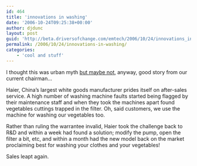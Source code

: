 ```yaml
---
id: 464
title: 'innovations in washing'
date: '2006-10-24T09:25:38+00:00'
author: djdunc
layout: post
guid: 'http://beta.driversofchange.com/emtech/2006/10/24/innovations_in_washing/'
permalink: /2006/10/24/innovations-in-washing/
categories:
    - 'cool and stuff'
---
```


I thought this was urban myth [but maybe not](http://fusionbrand.blogs.com/fusionbrand/2004/02/emerging_brandi.html), anyway, good story from our current chairman…

Haier, China’s largest white goods manufacturer prides itself on after-sales service. A high number of washing machine faults started being flagged by their maintenance staff and when they took the machines apart found vegetables cuttings trapped in the filter. Oh, said customers, we use the machine for washing our vegetables too.

Rather than ruling the warrantee invalid, Haier took the challenge back to R&amp;D and within a week had found a solution; modify the pump, open the filter a bit, etc, and within a month had the new model back on the market proclaiming best for washing your clothes and your vegetables!

Sales leapt again.